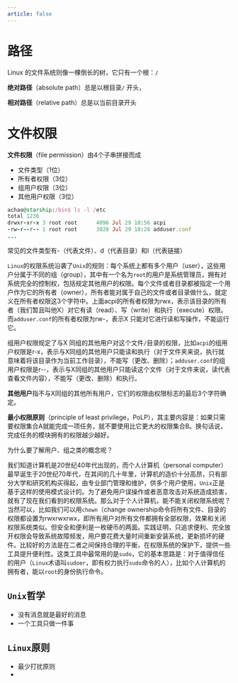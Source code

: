 ```yaml
---
article: false
---
```


# 路径

Linux 的文件系统则像一棵倒长的树，它只有一个根：`/`

**绝对路径**（absolute path）总是以根目录`/` 开头，

**相对路径**（relative path）总是以当前目录开头

# 文件权限

**文件权限**（file permission）由4个子串拼接而成
- 文件类型（1位）
- 所有者权限（3位）
- 组用户权限（3位）
- 其他用户权限（3位）

```Ruby
achao@starship:/bin$ ls -l /etc
total 1236
drwxr-xr-x 3 root root      4096 Jul 29 18:56 acpi
-rw-r--r-- 1 root root      3028 Jul 29 18:28 adduser.conf
...
```

常见的文件类型有-（代表文件）、d（代表目录）和l（代表链接）

`Linux`的权限系统沿袭了`Unix`的规则：每个系统上都有多个用户（user），这些用户分属于不同的组（group），其中有一个名为`root`的用户是系统管理员，拥有对系统完全的控制权，包括规定其他用户的权限。每个文件或者目录都被指定一个用户作为它的所有者（owner），所有者能对属于自己的文件或者目录做什么，就定义在所有者权限这3个字符中。上面acpi的所有者权限为rwx，表示该目录的所有者（我们暂且叫他X）对它有读（read）、写（write）和执行（execute）权限。而`adduser.conf`的所有者权限为rw-，表示X 只能对它进行读和写操作，不能运行它。

组用户权限规定了与X 同组的其他用户对这个文件`/`目录的权限，比如`acpi`的组用户权限是r-x，表示与X同组的其他用户只能读和执行（对于文件夹来说，执行就意味着将该目录作为当前工作目录），不能写（更改、删除）；`adduser.conf`的组用户权限是r--，表示与X同组的其他用户只能读这个文件（对于文件来说，读代表查看文件内容），不能写（更改、删除）和执行。

**其他用户**指不与X同组的其他所有用户，它们的权限由权限标志的最后3个字符确定。

**最小权限原则**（principle of least privilege，PoLP），其主要内容是：如果只需要权限集合A就能完成一项任务，就不要使用比它更大的权限集合B。换句话说，完成任务的模块拥有的权限越少越好。

为什么要了解用户、组之类的概念呢？

我们知道计算机是20世纪40年代出现的，而个人计算机（personal computer）最早诞生于20世纪70年代，在其间的几十年里，计算机的造价十分高昂，只有部分大学和研究机构买得起，由专业部门管理和维护，供多个用户使用，`Unix`正是基于这样的使用模式设计的。为了避免用户误操作或者恶意攻击对系统造成损害，就有了现在我们看到的权限系统。那么对于个人计算机，能不能关闭权限系统呢？当然可以，比如我们可以用`chown`（change ownership命令将所有文件、目录的权限都设置为rwxrwxrwx，即所有用户对所有文件都拥有全部权限，效果和关闭权限系统类似。但安全和便利是一枚硬币的两面。实践证明，只追求便利、完全放开权限会导致系统故障频发，用户要花费大量时间重新安装系统，更新损坏的硬件。比较好的方法是在二者之间保持合理的平衡，在权限系统的保护下，提供一些工具提升便利性。这类工具中最常用的是`sudo`，它的基本思路是：对于值得信任的用户（`Linux`术语叫`sudoer`，即有权力执行`sudo`命令的人），比如个人计算机的拥有者，能以`root`的身份执行命令。


## `Unix`哲学

- 没有消息就是最好的消息
- 一个工具只做一件事


## `Linux`原则

- 最少打扰原则
- 
